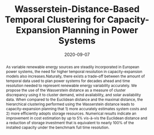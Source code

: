 ---
title: Wasserstein-Distance-Based Temporal Clustering for Capacity-Expansion Planning in Power Systems
# If group member, use folder name in /content/authors
authors:
  - g_lucas-condeixa
  - g_fabricio-oliveira
  - Afzal Siddiqui
date: 2020-09-07
doi: 10.1109/SEST48500.2020.9203449

# Schedule page publish date (NOT publication's date).
publishDate: 2017-01-01

# Publication type.
# Legend: 0 = Uncategorized; 1 = Conference paper; 2 = Journal article;
# 3 = Preprint / Working Paper; 4 = Report; 5 = Book; 6 = Book section;
# 7 = Thesis; 8 = Patent
publication_types: ['1']

# Publication name and optional abbreviated publication name. Notice * * on title. # Publication name and optional abbreviated publication name. Quote marks needed for Markdown typesetting
publication: "*2020 International Conference on Smart Energy Systems and Technologies (SEST)*"
publication_short: ''

abstract: As variable renewable energy sources are steadily incorporated in European power systems, the need for higher temporal resolution in capacity-expansion models also increases.Naturally, there exists a trade-off between the amount of temporal data used to plan power systems for decades ahead and time resolution needed to represent renewable energy variability accurately. We propose the use of the Wasserstein distance as a measure of cluster discrepancy using it to cluster demand, wind availability, and solar availability data. When compared to the Euclidean distance and the maximal distance, the hierarchical clustering performed using the Wasserstein distance leads to capacity-expansion planning that 1) more accurately estimates system costs and 2) more efficiently adopts storage resources. Numerical results indicate an improvement in cost estimation by up to 5% vis-à-vis the Euclidean distance and a reduction of storage investment that is equivalent to nearly 100% of the installed capacity under the benchmark full time resolution.

# Summary. An optional shortened abstract.
summary: 

# Not in use. Could be used for keywords 
tags:
  
featured: false

# links:
url_pdf: ''
url_code: ''
url_dataset: ''
url_poster: ''
url_project: ''
url_slides: ''
url_source: ''
url_video: ''

# Categories
#  These asociate the publications with the icons representing reearch topics and application areas
categories: [Efficient formulation and solution methods, Energy systems]

# Associated Projects (optional).
#   Associate this publication with one or more of your projects.
#   Simply enter your project's folder or file name without extension.
#   E.g. `internal-project` references `content/project/internal-project/index.md`.
#   Otherwise, set `projects: []`.
projects: []

# Featured image
# To use, add an image named `featured.jpg/png` to your page's folder.
# Focal points: Smart, Center, TopLeft, Top, TopRight, Left, Right, BottomLeft, Bottom, BottomRight.
image:
  caption: ''
  focal_point: ''
  preview_only: false
  
 # forbid social media icons appearance
share: false
---